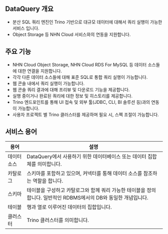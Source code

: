## DataQuery 개요

* 분산 SQL 쿼리 엔진인 Trino 기반으로 대규모 데이터에 대해서 쿼리 실행이 가능한 서비스 입니다.
* Object Storage 등 NHN Cloud 서비스와의 연동을 지원합니다.

## 주요 기능

* NHN Cloud Object Storage, NHN Cloud RDS For MySQL 등 데이터 소스들에 대한 연결을 지원합니다.
* 각각 다른 데이터 소스들에 대해 표준 SQL로 통합 쿼리 실행이 가능합니다.
* 웹 콘솔 내에서 쿼리 실행이 가능합니다.
* 웹 콘솔 쿼리 결과에 대해 프리뷰 및 다운로드 기능을 제공합니다.
* 실행 중이거나 완료된 쿼리에 대한 정보 및 히스토리를 제공합니다.
* Trino 엔드포인트를 통해 UI 접속 및 외부 툴(JDBC, CLI, BI 솔루션 등)과의 연동이 가능합니다.
* 사용자 프로젝트 별 Trino 클러스터를 제공하며 필요 시, 스펙 조절이 가능합니다.

## 서비스 용어

| 용어 | 설명 |
| --- | --- |
| 데이터 소스 | DataQuery에서 사용하기 위한 데이터베이스 또는 데이터 집합체를 의미합니다. |
| 카탈로그 | 스키마를 포함하고 있으며, 커넥터를 통해 데이터 소스를 참조하는 역할을 합니다. |
| 스키마 | 테이블을 구성하고 카탈로그와 함께 쿼리 가능한 테이블을 정의합니다. 일반적인 RDBMS에서의 DB와 동일한 개념입니다. |
| 테이블 | 행과 열로 이루어진 데이터의 집합입니다. |
| 클러스터 | Trino 클러스터를 의미합니다. |
